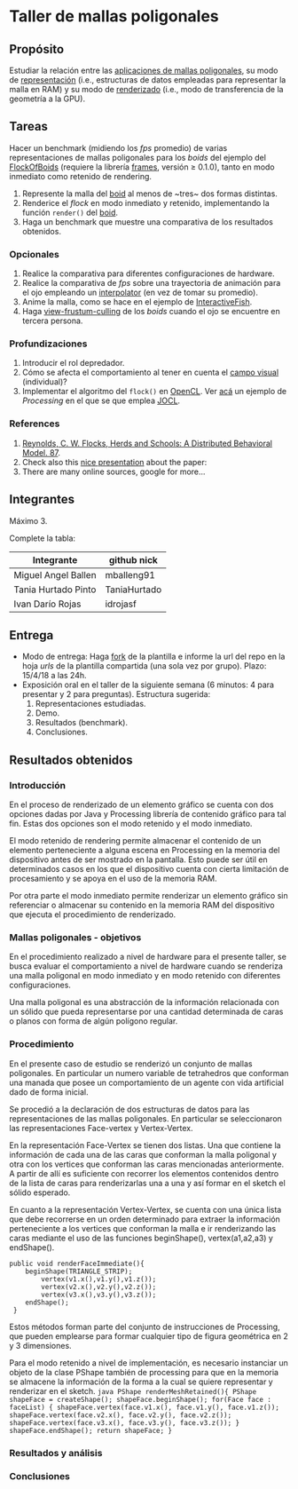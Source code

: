 # Taller de mallas poligonales

## Propósito

Estudiar la relación entre las [aplicaciones de mallas poligonales](https://github.com/VisualComputing/representation), su modo de [representación](https://en.wikipedia.org/wiki/Polygon_mesh) (i.e., estructuras de datos empleadas para representar la malla en RAM) y su modo de [renderizado](https://processing.org/tutorials/pshape/) (i.e., modo de transferencia de la geometría a la GPU).

## Tareas

Hacer un benchmark (midiendo los *fps* promedio) de varias representaciones de mallas poligonales para los _boids_ del ejemplo del [FlockOfBoids](https://github.com/VisualComputing/framesjs/tree/processing/examples/Advanced/FlockOfBoids) (requiere la librería [frames](https://github.com/VisualComputing/framesjs/releases), versión ≥ 0.1.0), tanto en modo inmediato como retenido de rendering.

1. Represente la malla del [boid](https://github.com/VisualComputing/framesjs/blob/processing/examples/Advanced/FlockOfBoids/Boid.pde) al menos de ~tres~ dos formas distintas.
2. Renderice el _flock_ en modo inmediato y retenido, implementando la función ```render()``` del [boid](https://github.com/VisualComputing/framesjs/blob/processing/examples/Advanced/FlockOfBoids/Boid.pde).
3. Haga un benchmark que muestre una comparativa de los resultados obtenidos.

### Opcionales

1. Realice la comparativa para diferentes configuraciones de hardware.
2. Realice la comparativa de *fps* sobre una trayectoria de animación para el ojo empleando un [interpolator](https://github.com/VisualComputing/framesjs/tree/processing/examples/Basics/B8_Interpolation2) (en vez de tomar su promedio).
3. Anime la malla, como se hace en el ejemplo de [InteractiveFish](https://github.com/VisualComputing/framesjs/tree/processing/examples/ik/InteractiveFish).
4. Haga [view-frustum-culling](https://github.com/VisualComputing/framesjs/tree/processing/examples/Demos/ViewFrustumCulling) de los _boids_ cuando el ojo se encuentre en tercera persona.

### Profundizaciones

1. Introducir el rol depredador.
2. Cómo se afecta el comportamiento al tener en cuenta el [campo visual](https://es.wikipedia.org/wiki/Campo_visual) (individual)?
3. Implementar el algoritmo del ```flock()``` en [OpenCL](https://en.wikipedia.org/wiki/OpenCL). Ver [acá](https://www.youtube.com/watch?v=4NU37rPOAsk) un ejemplo de *Processing* en el que se que emplea [JOCL](http://www.jocl.org/).

### References

1. [Reynolds, C. W. Flocks, Herds and Schools: A Distributed Behavioral Model. 87](http://www.cs.toronto.edu/~dt/siggraph97-course/cwr87/).
2. Check also this [nice presentation](https://pdfs.semanticscholar.org/73b1/5c60672971c44ef6304a39af19dc963cd0af.pdf) about the paper:
3. There are many online sources, google for more...

## Integrantes

Máximo 3.

Complete la tabla:

| Integrante | github nick |
|------------|-------------|
| Miguel Angel Ballen | mballeng91|
|Tania Hurtado Pinto| TaniaHurtado|
|Ivan Darío Rojas| idrojasf|

## Entrega

* Modo de entrega: Haga [fork](https://help.github.com/articles/fork-a-repo/) de la plantilla e informe la url del repo en la hoja *urls* de la plantilla compartida (una sola vez por grupo). Plazo: 15/4/18 a las 24h.
* Exposición oral en el taller de la siguiente semana (6 minutos: 4 para presentar y 2 para preguntas). Estructura sugerida:
  1. Representaciones estudiadas.
  2. Demo.
  3. Resultados (benchmark).
  4. Conclusiones.

## Resultados obtenidos

### Introducción
    
   En el proceso de renderizado de un elemento gráfico se cuenta con dos opciones 
    dadas por Java y Processing librería de contenido gráfico para tal fin.
    Estas dos opciones son el modo retenido y el modo inmediato.
    
   El modo retenido de rendering permite almacenar el contenido de un
    elemento perteneciente a alguna escena en Processing en la memoria
    del dispositivo antes de ser mostrado en la pantalla. Esto puede ser
    útil en determinados casos en los que el dispositivo cuenta con
    cierta limitación de procesamiento y se apoya en el uso de la memoria RAM.
    
   Por otra parte el modo inmediato permite renderizar un elemento 
    gráfico sin referenciar o almacenar su contenido en la memoria RAM
    del dispositivo que ejecuta el procedimiento de renderizado.

###  Mallas poligonales - objetivos
    
   En el procedimiento realizado a nivel de hardware para el presente taller,
    se busca evaluar el comportamiento a nivel de hardware cuando se 
    renderiza una malla poligonal en modo inmediato y en modo retenido
    con diferentes configuraciones.
    
   Una malla poligonal es una abstracción de la información relacionada
    con un sólido que pueda representarse por una cantidad determinada
    de caras o planos con forma de algún polígono regular.
### Procedimiento
    
   En el presente caso de estudio se renderizó un conjunto de 
    mallas poligonales. En particular un numero variable de tetrahedros que 
    conforman una manada que posee un comportamiento de un agente con vida artificial
    dado de forma inicial.
    
   Se procedió a la declaración de dos estructuras de datos para las representaciones
    de las mallas poligonales. En particular se seleccionaron las 
    representaciones Face-vertex   y Vertex-Vertex.
    
   En la representación Face-Vertex se tienen dos listas. Una que contiene
    la información de cada una de las caras que conforman la malla poligonal
    y otra con los vertices que conforman las caras mencionadas anteriormente.
    A partir de allí es suficiente con recorrer los elementos contenidos
    dentro de la lista de caras para renderizarlas una a una y así 
    formar en el sketch el sólido esperado.
    
   En cuanto a la representación Vertex-Vertex, se cuenta con una única
    lista que debe recorrerse en un orden determinado para extraer la 
    información perteneciente a los vertices que conforman la malla e ir
    renderizando las caras mediante el uso de las funciones beginShape(),
    vertex(a1,a2,a3) y endShape().
        
    public void renderFaceImmediate(){
        beginShape(TRIANGLE_STRIP);
            vertex(v1.x(),v1.y(),v1.z());
            vertex(v2.x(),v2.y(),v2.z());
            vertex(v3.x(),v3.y(),v3.z());
        endShape();
     }    
    
   Estos métodos forman parte del conjunto de instrucciones de Processing,
    que pueden emplearse para formar cualquier tipo de figura geométrica
    en 2 y 3 dimensiones.
    
   Para el modo retenido a nivel de implementación, es necesario instanciar
    un objeto de la clase PShape también de processing para que en la memoria
    se almacene la información de la forma a la cual se quiere representar
    y renderizar en el sketch.
     ```java
     PShape renderMeshRetained(){
           PShape shapeFace = createShape();
           shapeFace.beginShape();
           for(Face face : faceList) {
             shapeFace.vertex(face.v1.x(), face.v1.y(), face.v1.z());
             shapeFace.vertex(face.v2.x(), face.v2.y(), face.v2.z());
             shapeFace.vertex(face.v3.x(), face.v3.y(), face.v3.z());
           }
           shapeFace.endShape();
           return shapeFace;
         }
     ``` 
        
    

### Resultados y análisis

### Conclusiones




